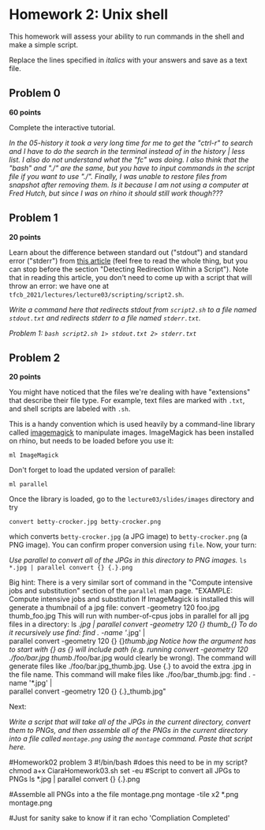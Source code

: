 # Homework 2: Unix shell

This homework will assess your ability to run commands in the shell and make a simple script.

Replace the lines specified in _italics_ with your answers and save as a text file.


## Problem 0

**60 points**

Complete the interactive tutorial.

_In the 05-history it took a very long time for me to get the "ctrl-r" to search and I have to do the search in the terminal instead of in the history | less list. I also do not understand what the "fc" was doing. I also think that the "bash" and "./" are the same, but you have to input commands in the script file if you want to use "./". Finally, I was unable to restore files from snapshot after removing them. Is it because I am not using a computer at Fred Hutch, but since I was on rhino it should still work though???_


## Problem 1

**20 points**

Learn about the difference between standard out ("stdout") and standard error ("stderr") from [this article](https://www.howtogeek.com/435903/what-are-stdin-stdout-and-stderr-on-linux/) (feel free to read the whole thing, but you can stop before the section "Detecting Redirection Within a Script").
Note that in reading this article, you don't need to come up with a script that will throw an error: we have one at `tfcb_2021/lectures/lecture03/scripting/script2.sh`.

_Write a command here that redirects stdout from `script2.sh` to a file named `stdout.txt` and redirects stderr to a file named `stderr.txt`._

_Problem 1: `bash script2.sh 1> stdout.txt 2> stderr.txt`_


## Problem 2

**20 points**

You might have noticed that the files we're dealing with have "extensions" that describe their file type.
For example, text files are marked with `.txt`, and shell scripts are labeled with `.sh`.

This is a handy convention which is used heavily by a command-line library called [imagemagick](https://imagemagick.org/index.php) to manipulate images.
ImageMagick has been installed on rhino, but needs to be loaded before you use it:

    ml ImageMagick

Don't forget to load the updated version of parallel:

    ml parallel

Once the library is loaded, go to the `lecture03/slides/images` directory and try

    convert betty-crocker.jpg betty-crocker.png

which converts `betty-crocker.jpg` (a JPG image) to `betty-crocker.png` (a PNG image).
You can confirm proper conversion using `file`.
Now, your turn:

_Use parallel to convert all of the JPGs in this directory to PNG images._
`ls *.jpg | parallel convert {} {.}.png`

Big hint: There is a very similar sort of command in the "Compute intensive jobs and substitution" section of the `parallel` man page.
    "EXAMPLE: Compute intensive jobs and substitution
           If ImageMagick is installed this will generate a thumbnail of a jpg file:
            convert -geometry 120 foo.jpg thumb_foo.jpg
          This will run with number-of-cpus jobs in parallel for all jpg files in a directory:
           ls *.jpg | parallel convert -geometry 120 {} thumb_{}
        To do it recursively use find:
          find . -name '*.jpg' | \
            parallel convert -geometry 120 {} {}_thumb.jpg
        Notice how the argument has to start with {} as {} will include path (e.g. running  convert -geometry 120
        ./foo/bar.jpg thumb_./foo/bar.jpg would clearly be wrong). The command will generate files like
       ./foo/bar.jpg_thumb.jpg.
       Use {.} to avoid the extra .jpg in the file name. This command will make files like ./foo/bar_thumb.jpg:
         find . -name '*.jpg' | \
           parallel convert -geometry 120 {} {.}_thumb.jpg"

Next:

_Write a script that will take all of the JPGs in the current directory, convert them to PNGs, and then assemble all of the PNGs in the current directory into a file called `montage.png` using the `montage` command. Paste that script here._

#Homework02 problem 3
#!/bin/bash
#does this need to be in my script? chmod a+x CiaraHomework03.sh
set -eu
#Script to convert all JPGs to PNGs
ls *.jpg | parallel convert {} {.}.png

#Assemble all PNGs into a the file montage.png
montage -tile x2 *.png montage.png

#Just for sanity sake to know if it ran
echo 'Compliation Completed'